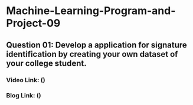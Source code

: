 # Machine-Learning-Program-and-Project-09

## Question 01: Develop a application for signature identification by creating your own dataset of your college student.

### Video Link: ()
### Blog Link: ()
